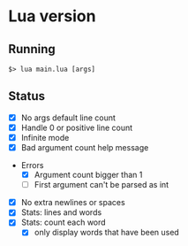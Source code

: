 # Lua version

## Running

```
$> lua main.lua [args]
```

## Status
- [x] No args default line count
- [x] Handle 0 or positive line count
- [x] Infinite mode
- [x] Bad argument count help message
- Errors
	- [x] Argument count bigger than 1
	- [ ] First argument can't be parsed as int
- [x] No extra newlines or spaces
- [x] Stats: lines and words
- [x] Stats: count each word
	- [x] only display words that have been used